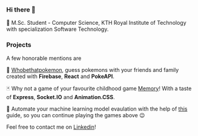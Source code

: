 ### Hi there 👋

🏫 M.Sc. Student - Computer Science, KTH Royal Institute of Technology with specialization Software Technology.


### Projects 

A few honorable mentions are

🧸 [Whobethatpokemon](https://github.com/vickstrom/whobethatpokemon), guess pokemons with your friends and family created with **Firebase**, **React** and **PokeAPI**.

🃏 Why not a game of your favourite childhood game [Memory](https://github.com/vickstrom/socket-io-memory)! With a taste of **Express**, **Socket.IO** and **Animation.CSS**. 

🤖 Automate your machine learning model evaulation with the help of [this](https://github.com/vickstrom/automation-of-model-evaluation) guide, so you can continue playing the games above 😉

Feel free to contact me on [Linkedin](https://www.linkedin.com/in/eric-vickstrom/)! 

